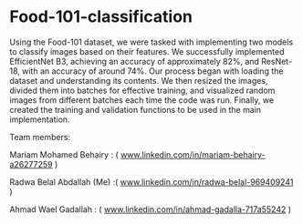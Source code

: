 # Food-101-classification
Using the Food-101 dataset, we were tasked with implementing two models to classify images based on their features. We successfully implemented EfficientNet B3, achieving an accuracy of approximately 82%, and ResNet-18, with an accuracy of around 74%. Our process began with loading the dataset and understanding its contents. We then resized the images, divided them into batches for effective training, and visualized random images from different batches each time the code was run. Finally, we created the training and validation functions to be used in the main implementation.

Team members:

Mariam Mohamed Behairy : ( www.linkedin.com/in/mariam-behairy-a26277259 )

Radwa Belal Abdallah (Me) :( www.linkedin.com/in/radwa-belal-969409241 )

Ahmad Wael Gadallah : ( www.linkedin.com/in/ahmad-gadalla-717a55242 )
